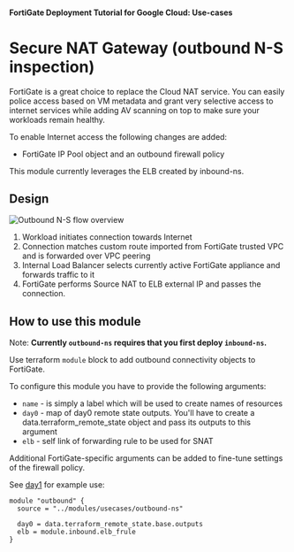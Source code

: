 #### FortiGate Deployment Tutorial for Google Cloud: Use-cases
# Secure NAT Gateway (outbound N-S inspection)

FortiGate is a great choice to replace the Cloud NAT service. You can easily police access based on VM metadata and grant very selective access to internet services while adding AV scanning on top to make sure your workloads remain healthy.

To enable Internet access the following changes are added:
- FortiGate IP Pool object and an outbound firewall policy

This module currently leverages the ELB created by inbound-ns.

## Design
![Outbound N-S flow overview](https://lucid.app/publicSegments/view/72df2b47-4ff6-4f48-867e-742684dce6aa/image.png)

1. Workload initiates connection towards Internet
2. Connection matches custom route imported from FortiGate trusted VPC and is forwarded over VPC peering
3. Internal Load Balancer selects currently active FortiGate appliance and forwards traffic to it
4. FortiGate performs Source NAT to ELB external IP and passes the connection.

## How to use this module
Note: **Currently `outbound-ns` requires that you first deploy `inbound-ns`.**

Use terraform `module` block to add outbound connectivity objects to FortiGate.

To configure this module you have to provide the following arguments:
- `name` - is simply a label which will be used to create names of resources
- `day0` - map of day0 remote state outputs. You'll have to create a data.terraform_remote_state object and pass its outputs to this argument
- `elb` - self link of forwarding rule to be used for SNAT

Additional FortiGate-specific arguments can be added to fine-tune settings of the firewall policy.

See [day1](../../../day1/) for example use:
```
module "outbound" {
  source = "../modules/usecases/outbound-ns"

  day0 = data.terraform_remote_state.base.outputs
  elb = module.inbound.elb_frule
}
```
